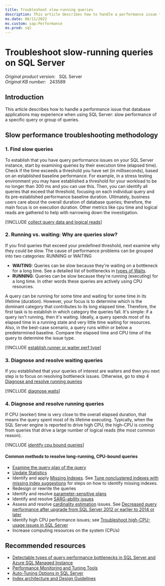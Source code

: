 ```yaml
---
title: Troubleshoot slow-running queries
description: This article describes how to handle a performance issue that applications may experience when using SQL Server.
ms.date: 08/11/2022
ms.custom: sap:Performance
ms.prod: sql
---
```

# Troubleshoot slow-running queries on SQL Server

_Original product version:_ &nbsp; SQL Server  
_Original KB number:_ &nbsp; 243589

## Introduction

This article describes how to handle a performance issue that database applications may experience when using SQL Server: slow performance of a specific query or group of queries.

## Slow performance troubleshooting methodology

### 1. Find slow queries

To establish that you have query performance issues on your SQL Server instance, start by examining queries by their execution time (elapsed time). Check if the time exceeds a threshold you have set (in milliseconds), based on an established baseline performance. For example, in a stress testing environment you may have established  a threshold for your workload to be no longer than 300 ms and you can use this. Then, you can identify all queries that exceed that threshold, focusing on each individual query and its pre-established performance baseline duration. Ultimately, business users care about the overall duration of database queries; therefore, the main focus is on execution duration. Other metrics like cpu time and logical reads are gathered to help with narrowing down the investigation.

[!INCLUDE [collect query data and logical reads](../includes/performance/collect-cpu-time-elapsed-time-logical-reads.md)]


### 2. Running vs. waiting: Why are queries slow?

If you find queries that exceed your predefined threshold, next examine why they could be slow. The cause of performance problems can be grouped into two categories: RUNNING or WAITING

- **WAITING**: Queries can be slow because they're waiting on a bottleneck for a long time. See a detailed list of bottlenecks in [types of Waits](/sql/relational-databases/system-dynamic-management-views/sys-dm-os-wait-stats-transact-sql#WaitTypes).
- **RUNNING**: Queries can be slow because they're running (executing) for a long time. In other words these queries are actively using CPU resources.

A query can be running for some time and waiting for some time in its lifetime (duration). However, your focus is to determine which is the dominant category that contributes to its long elapsed time. Therefore, the first task is to establish in which category the queries fall. It's simple: if a query isn't running, then it's waiting. Ideally, a query spends most of its elapsed time in a running state and very little time waiting for resources. Also, in the best-case scenario, a query runs within or below a predetermined baseline. Compare the elapsed time and CPU time of the query to determine the issue type.

[!INCLUDE [establish runner or waiter perf type](../includes/performance/establish-runner-waiter-perf-type.md)]


### 3. Diagnose and resolve waiting queries

If you established that your queries of interest are waiters and then you next step is to focus on resolving bottleneck issues. Otherwise, go to step 4  [Diagnose and resolve running queries](#4-diagnose-and-resolve-running-queries)

[!INCLUDE [diagnose waits](../includes/performance/diagnose-waits-or-bottlenecks.md)]



### 4. Diagnose and resolve running queries

If CPU (worker) time is very close to the overall elapsed duration, that means the query spent most of its lifetime executing. Typically, when the SQL Server engine is reported to drive high CPU, the high-CPU is coming from queries that drive a large number of logical reads (the most common reason). 

[!INCLUDE [identify cpu bound queries](../includes/performance/identify-cpu-bound-queries.md)]


#### Common methods to resolve long-running, CPU-bound queries

-	[Examine the query plan of the query](/sql/relational-databases/performance/display-an-actual-execution-plan)
- [Update Statistics](/sql/t-sql/statements/update-statistics-transact-sql)
- Identify and apply [Missing Indexes](/sql/relational-databases/system-dynamic-management-views/sys-dm-db-missing-index-details-transact-sq). See [Tune nonclustered indexes with missing index suggestions](/sql/relational-databases/indexes/tune-nonclustered-missing-index-suggestions) for steps on how to identify missing indexes.
- Redesign or rewrite the queries
- Identify and resolve [parameter-sensitive plans](troubleshoot-high-cpu-usage-issues.md#step-5-investigate-and-resolve-parameter-sensitive-issues)
- Identify and resolve [SARG-ability issues](troubleshoot-high-cpu-usage-issues.md#step-6-investigate-and-resolve-sargability-issues)
- Assess and resolve [cardinality estimation](/sql/relational-databases/performance/cardinality-estimation-sql-server) issues. See [Decreased query performance after upgrade from SQL Server 2012 or earlier to 2014 or later](decreased-query-perf-after-upgrade.md)
- Identify high CPU performance issues; see [Troubleshoot high-CPU-usage issues in SQL Server](troubleshoot-high-cpu-usage-issues.md)
- Increase computing resources on the system (CPUs)

## Recommended resources
- [Detectable types of query performance bottlenecks in SQL Server and Azure SQL Managed Instance](/azure/azure-sql/managed-instance/identify-query-performance-issues)
- [Performance Monitoring and Tuning Tools](/sql/relational-databases/performance/performance-monitoring-and-tuning-tools)
- [Auto-Tuning Options in SQL Server](/sql/relational-databases/automatic-tuning/automatic-tuning)
- [Index architecture and Design Guidelines](/sql/relational-databases/sql-server-index-design-guide#General_Design)
